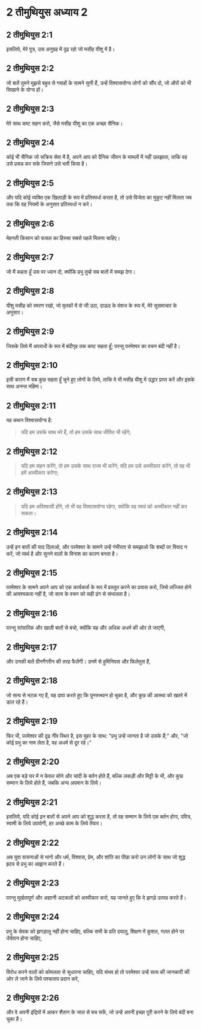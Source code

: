 # 2 तीमुथियुस अध्याय 2

## 2 तीमुथियुस 2:1

इसलिये, मेरे पुत्र, उस अनुग्रह में दृढ़ रहो जो मसीह यीशु में है।

## 2 तीमुथियुस 2:2

जो बातें तुमने मुझसे बहुत से गवाहों के सामने सुनी हैं, उन्हें विश्वासयोग्य लोगों को सौंप दो, जो औरों को भी सिखाने के योग्य हों।

## 2 तीमुथियुस 2:3

मेरे साथ कष्ट सहन करो, जैसे मसीह यीशु का एक अच्छा सैनिक।

## 2 तीमुथियुस 2:4

कोई भी सैनिक जो सक्रिय सेवा में है, अपने आप को दैनिक जीवन के मामलों में नहीं उलझाता, ताकि वह उसे प्रसन्न कर सके जिसने उसे भर्ती किया है।

## 2 तीमुथियुस 2:5

और यदि कोई व्यक्ति एक खिलाड़ी के रूप में प्रतिस्पर्धा करता है, तो उसे विजेता का मुकुट नहीं मिलता जब तक कि वह नियमों के अनुसार प्रतिस्पर्धा न करे।

## 2 तीमुथियुस 2:6

मेहनती किसान को फसल का हिस्सा सबसे पहले मिलना चाहिए।

## 2 तीमुथियुस 2:7

जो मैं कहता हूँ उस पर ध्यान दो, क्योंकि प्रभु तुम्हें सब बातों में समझ देगा।

## 2 तीमुथियुस 2:8

यीशु मसीह को स्मरण रखो, जो मृतकों में से जी उठा, दाऊद के वंशज के रूप में, मेरे सुसमाचार के अनुसार।

## 2 तीमुथियुस 2:9

जिसके लिये मैं अपराधी के रूप में बंदीगृह तक कष्ट सहता हूँ; परन्तु परमेश्वर का वचन बंदी नहीं है।

## 2 तीमुथियुस 2:10

इसी कारण मैं सब कुछ सहता हूँ चुने हुए लोगों के लिये, ताकि वे भी मसीह यीशु में उद्धार प्राप्त करें और इसके साथ अनन्त महिमा।

## 2 तीमुथियुस 2:11

यह कथन विश्वासयोग्य है:

> यदि हम उसके साथ मरे हैं,
> तो हम उसके साथ जीवित भी रहेंगे;

## 2 तीमुथियुस 2:12

> यदि हम सहन करेंगे,
> तो हम उसके साथ राज्य भी करेंगे;
> यदि हम उसे अस्वीकार करेंगे,
> तो वह भी हमें अस्वीकार करेगा;

## 2 तीमुथियुस 2:13

> यदि हम अविश्वासी होंगे,
> तो भी वह विश्वासयोग्य रहेगा,
> क्योंकि वह स्वयं को अस्वीकार नहीं कर सकता।

## 2 तीमुथियुस 2:14

उन्हें इन बातों की याद दिलाओ, और परमेश्वर के सामने उन्हें गंभीरता से समझाओ कि शब्दों पर विवाद न करें, जो व्यर्थ है और सुनने वालों के विनाश का कारण बनता है।

## 2 तीमुथियुस 2:15

परमेश्वर के सामने अपने आप को एक कार्यकर्ता के रूप में प्रस्तुत करने का प्रयास करो, जिसे लज्जित होने की आवश्यकता नहीं है, जो सत्य के वचन को सही ढंग से संभालता है।

## 2 तीमुथियुस 2:16

परन्तु सांसारिक और खाली बातों से बचो, क्योंकि यह और अधिक अधर्म की ओर ले जाएगी,

## 2 तीमुथियुस 2:17

और उनकी बातें ग्रीनगैंगरीन की तरह फैलेंगी। उनमें से हुमिनियस और फिलेतुस हैं,

## 2 तीमुथियुस 2:18

जो सत्य से भटक गए हैं, यह दावा करते हुए कि पुनरुत्थान हो चुका है, और कुछ की आस्था को खतरे में डाल रहे हैं।

## 2 तीमुथियुस 2:19

फिर भी, परमेश्वर की दृढ़ नींव स्थिर है, इस मुहर के साथ: "प्रभु उन्हें जानता है जो उसके हैं;" और, "जो कोई प्रभु का नाम लेता है, वह अधर्म से दूर रहे।"

## 2 तीमुथियुस 2:20

अब एक बड़े घर में न केवल सोने और चांदी के बर्तन होते हैं, बल्कि लकड़ी और मिट्टी के भी, और कुछ सम्मान के लिये होते हैं, जबकि अन्य अपमान के लिये।

## 2 तीमुथियुस 2:21

इसलिये, यदि कोई इन बातों से अपने आप को शुद्ध करता है, तो वह सम्मान के लिये एक बर्तन होगा, पवित्र, स्वामी के लिये उपयोगी, हर अच्छे काम के लिये तैयार।

## 2 तीमुथियुस 2:22

अब युवा वासनाओं से भागो और धर्म, विश्वास, प्रेम, और शांति का पीछा करो उन लोगों के साथ जो शुद्ध हृदय से प्रभु का आह्वान करते हैं।

## 2 तीमुथियुस 2:23

परन्तु मूर्खतापूर्ण और अज्ञानी अटकलों को अस्वीकार करो, यह जानते हुए कि वे झगड़े उत्पन्न करते हैं।

## 2 तीमुथियुस 2:24

प्रभु के सेवक को झगड़ालू नहीं होना चाहिए, बल्कि सभी के प्रति दयालु, शिक्षण में कुशल, गलत होने पर धैर्यवान होना चाहिए,

## 2 तीमुथियुस 2:25

विरोध करने वालों को कोमलता से सुधारना चाहिए, यदि संभव हो तो परमेश्वर उन्हें सत्य की जानकारी की ओर ले जाने के लिये पश्चाताप प्रदान करे,

## 2 तीमुथियुस 2:26

और वे अपनी इंद्रियों में आकर शैतान के जाल से बच सकें, जो उन्हें अपनी इच्छा पूरी करने के लिये बंदी बना चुका है।
